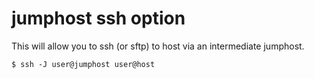# jumphost ssh option

This will allow you to ssh (or sftp) to host via an intermediate jumphost.

```shell
$ ssh -J user@jumphost user@host
```
